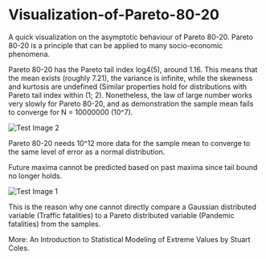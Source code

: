 # Visualization-of-Pareto-80-20
A quick visualization on the asymptotic behaviour of Pareto 80-20. Pareto 80-20 is a principle that can be applied to many socio-economic phenomena.

Pareto 80-20 has the Pareto tail index log4(5), around 1.16. This means that the mean exists (roughly 7.21), the variance is infinite, while the skewness and kurtosis are undefined (Similar properties hold for distributions with Pareto tail index within (1; 2). Nonetheless, the law of large number works very slowly for Pareto 80-20, and as demonstration the sample mean fails to converge for N = 10000000 (10^7). 

![Test Image 2](https://github.com/fallintoplace/Visualizing-Pareto-80-20/blob/master/sample_mean.gif)

Pareto 80-20 needs 10^12 more data for the sample mean to converge to the same level of error as a normal distribution.

Future maxima cannot be predicted based on past maxima since tail bound no longer holds.

![Test Image 1](https://github.com/fallintoplace/Visualizing-Pareto-80-20/blob/master/samples_generated.gif)

This is the reason why one cannot directly compare a Gaussian distributed variable (Traffic fatalities) to a Pareto distributed variable (Pandemic fatalities) from the samples.

More: An Introduction to Statistical Modeling of Extreme Values by Stuart Coles.

